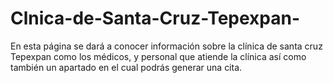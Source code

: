 # Clnica-de-Santa-Cruz-Tepexpan-
En esta página se dará a conocer información sobre la clínica de santa cruz Tepexpan como los médicos, y personal que atiende la clínica así como también un apartado en el cual podrás generar una cita. 
